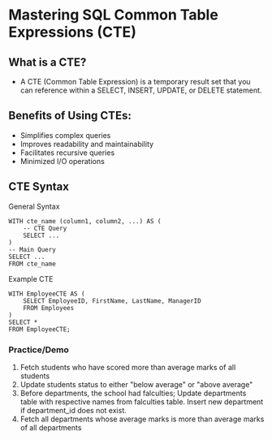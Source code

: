 # Mastering SQL Common Table Expressions (CTE)
## What is a CTE?
- A CTE (Common Table Expression) is a temporary result set that you can reference within a SELECT, INSERT, UPDATE, or DELETE statement.
## Benefits of Using CTEs:
- Simplifies complex queries
- Improves readability and maintainability
- Facilitates recursive queries
- Minimized I/O operations
## CTE Syntax
General Syntax
```
WITH cte_name (column1, column2, ...) AS (
    -- CTE Query
    SELECT ...
)
-- Main Query
SELECT ...
FROM cte_name
```
Example CTE
```
WITH EmployeeCTE AS (
    SELECT EmployeeID, FirstName, LastName, ManagerID
    FROM Employees
)
SELECT *
FROM EmployeeCTE;
```
### Practice/Demo
1. Fetch students who have scored more than average marks of all students
2. Update students status to either "below average" or "above average"
3. Before departments, the school had falculties; Update departments table with respective names from falculties table. Insert new department if department_id does not exist.
4. Fetch all departments whose average marks is more than average marks of all departments


